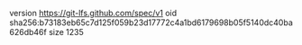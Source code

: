 version https://git-lfs.github.com/spec/v1
oid sha256:b73183eb65c7d125f059b23d17772c4a1bd6179698b05f5140dc40ba626db46f
size 1235
